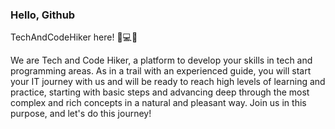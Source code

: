 ### Hello, Github
TechAndCodeHiker here! 🥾💻⛺

We are Tech and Code Hiker, a platform to develop your skills in tech and programming areas. As in a trail with an experienced guide, you will start your IT journey with us and will be ready to reach high levels of learning and practice, starting with basic steps and advancing deep through the most complex and rich concepts in a natural and pleasant way. Join us in this purpose, and let's do this journey!